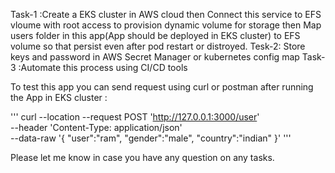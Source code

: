 
Task-1 :Create a EKS cluster in AWS cloud  then Connect this service to EFS vloume with root access to provision dynamic volume for storage then Map users folder in this app(App should be deployed in EKS cluster) to EFS volume so that persist even after pod restart or distroyed.
Tesk-2: Store keys and password in AWS Secret Manager or kubernetes config map
Task-3 :Automate this process using CI/CD tools 


To test this app you can send request using curl or postman after running the App  in EKS cluster :

'''
curl --location --request POST 'http://127.0.0.1:3000/user' \
--header 'Content-Type: application/json' \
--data-raw '{
    "user":"ram",
    "gender":"male",
    "country":"indian"
}'
'''


Please let me know in case you have any question on any tasks.
